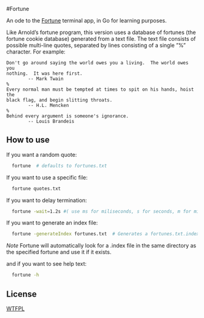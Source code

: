 #Fortune

An ode to the [Fortune]() terminal app, in Go for learning purposes.


Like Arnold’s fortune program, this version uses a database of fortunes (the fortune cookie database) generated from a text file. 
The text file consists of possible multi-line quotes, separated by lines consisting of a single ”%” character. For example:

```
Don't go around saying the world owes you a living.  The world owes you
nothing.  It was here first.
        -- Mark Twain
%
Every normal man must be tempted at times to spit on his hands, hoist the
black flag, and begin slitting throats.
        -- H.L. Mencken
%
Behind every argument is someone's ignorance.
        -- Louis Brandeis
```


## How to use

If you want a random quote:
```sh
  fortune  # defaults to fortunes.txt
```

If you want to use a specific file:
```sh
  fortune quotes.txt
```

If you want to delay termination:
```sh 
  fortune -wait=1.2s #( use ms for miliseconds, s for seconds, m for minutes etc)
```

If you want to generate an index file:
```sh
  fortune -generateIndex fortunes.txt  # Generates a fortunes.txt.index
```

*Note* Fortune will automatically look for a .index file in the same directory as the specified fortune and use it if it exists.


and if you want to see help text:
```sh
  fortune -h
```

## License

[WTFPL](http://www.wtfpl.net/)

